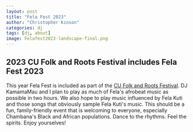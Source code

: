 ```yaml
---
layout: post
title: "Fela Fest 2023"
author: "Christopher Kinson"
categories: dj
tags: [dj, about]
image: Felafest2023-landscape-final.png
---
```


## 2023 CU Folk and Roots Festival includes Fela Fest 2023
This year Fela Fest is included as part of the [CU Folk and Roots Festival](https://folkandroots.org/). DJ KamamaMau and I plan to play as much of Fela's afrobeat music as possible in two hours. We also hope to play music influenced by Fela Kuti and those songs that obviously sample Fela Kuti's music. This should be a fun, family-friendly event that is welcoming to everyone, especially Chambana's Black and African populations. Dance to the rhythms. Feel the spirits. Enjoy yourselves!

